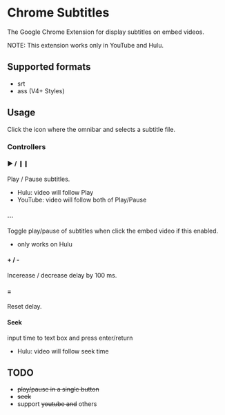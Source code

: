 # Chrome Subtitles

The Google Chrome Extension for display subtitles on embed videos.

NOTE: This extension works only in YouTube and Hulu.


## Supported formats

- srt
- ass (V4+ Styles)


## Usage

Click the icon where the omnibar and selects a subtitle file.


### Controllers

#### ▶ / ❙❙

Play / Pause subtitles.

- Hulu: video will follow Play
- YouTube: video will follow both of Play/Pause

#### ...

Toggle play/pause of subtitles when click the embed video if this enabled.

- only works on Hulu

#### + / -

Incerease / decrease delay by 100 ms.

#### =

Reset delay.

#### Seek

input time to text box and press enter/return

- Hulu: video will follow seek time


## TODO

- ~~play/pause in a single button~~
- ~~seek~~
- support ~~youtube and~~ others
